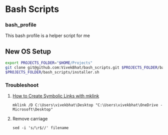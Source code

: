 # Bash Scripts

### bash_profile
This bash profile is a helper script for me

## New OS Setup

```bash
export PROJECTS_FOLDER="$HOME/Projects"
git clone git@github.com:VivekBhat/bash_scripts.git $PROJECTS_FOLDER/bash_scripts
$PROJECTS_FOLDER/bash_scripts/installer.sh
```

### Troubleshoot
1. [How to Create Symbolic Links with mklink](https://www.howtogeek.com/howto/16226/complete-guide-to-symbolic-links-symlinks-on-windows-or-linux/)
    ```
    mklink /D C:\Users\vivekbhat\Desktop "C:\Users\vivekbhat\OneDrive - Microsoft\Desktop"
    ```
2. Remove carriage 
    ```
    sed -i 's/\r$//' filename
    ```
